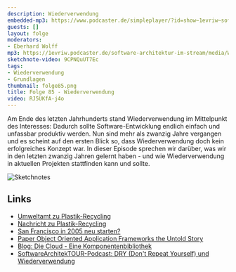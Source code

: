 ```yaml
---
description: Wiederverwendung
embedded-mp3: https://www.podcaster.de/simpleplayer/?id=show~1evriw~software-architektur-im-stream~pod-c53d902a663355ae11ab7f3ea8&v=1635178782
guests: []
layout: folge
moderators:
- Eberhard Wolff
mp3: https://1evriw.podcaster.de/software-architektur-im-stream/media/Wiederverwendung.mp3
sketchnote-video: 9CPNQuUT7Ec
tags:
- Wiederverwendung
- Grundlagen
thumbnail: folge85.png
title: Folge 85 - Wiederverwendung
video: RJ5UKfA-j4o
---
```


Am Ende des letzten Jahrhunderts stand Wiederverwendung im Mittelpunkt
des Interesses: Dadurch sollte Software-Entwicklung endlich einfach
und unfassbar produktiv werden. Nun sind mehr als zwanzig Jahre
vergangen und es scheint auf den ersten Blick so, dass
Wiederverwendung doch kein erfolgreiches Konzept war. In dieser
Episode sprechen wir darüber, was wir in den letzten zwanzig Jahren
gelernt haben - und wie Wiederverwendung in aktuellen Projekten
stattfinden kann und sollte.

![Sketchnotes](/sketchnotes/folge85.png)

## Links


* [Umweltamt zu Plastik-Recycling](https://www.umweltbundesamt.de/daten/ressourcen-abfall/verwertung-entsorgung-ausgewaehlter-abfallarten/kunststoffabfaelle#unterschiede-bei-der-stofflichen-verwertung)
* [Nachricht zu
  Plastik-Recycling](https://www.forschung-und-wissen.de/nachrichten/umwelt/recyclingquote-von-plastikmuell-in-deutschland-nur-bei-16-prozent-13373011)
* [San Francisco in 2005 neu
  starten?](https://redmonk.com/jgovernor/2005/11/07/time-for-ibm-to-restart-the-san-francisco-project/)
* [Paper Object Oriented Application Frameworks the Untold Story](https://www.researchgate.net/publication/228576120_Object_Oriented_Application_Frameworks_the_Untold_Story)
* [Blog: Die Cloud - Eine
  Komponentenbibliothek](https://www.heise.de/developer/artikel/Die-Cloud-Eine-Komponentenbibliothek-3354034.html)
* [SoftwareArchitekTOUR-Podcast: DRY (Don't Repeat Yourself) und Wiederverwendung](https://www.heise.de/developer/artikel/Episode-88-DRY-Don-t-Repeat-Yourself-und-Wiederverwendung-6261881.html)
